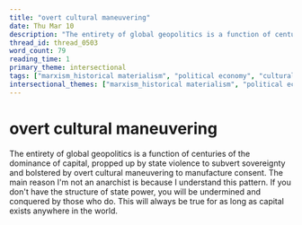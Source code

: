 ```yaml
---
title: "overt cultural maneuvering"
date: Thu Mar 10
description: "The entirety of global geopolitics is a function of centuries of the dominance of capital, propped up by state violence to subvert sovereignty and bolstered by..."
thread_id: thread_0503
word_count: 79
reading_time: 1
primary_theme: intersectional
tags: ["marxism_historical materialism", "political economy", "cultural criticism", "covid_public health politics"]
intersectional_themes: ["marxism_historical materialism", "political economy", "cultural criticism", "covid_public health politics"]
---
```


# overt cultural maneuvering

The entirety of global geopolitics is a function of centuries of the dominance of capital, propped up by state violence to subvert sovereignty and bolstered by overt cultural maneuvering to manufacture consent. The main reason I'm not an anarchist is because I understand this pattern. If you don't have the structure of state power, you will be undermined and conquered by those who do. This will always be true for as long as capital exists anywhere in the world.